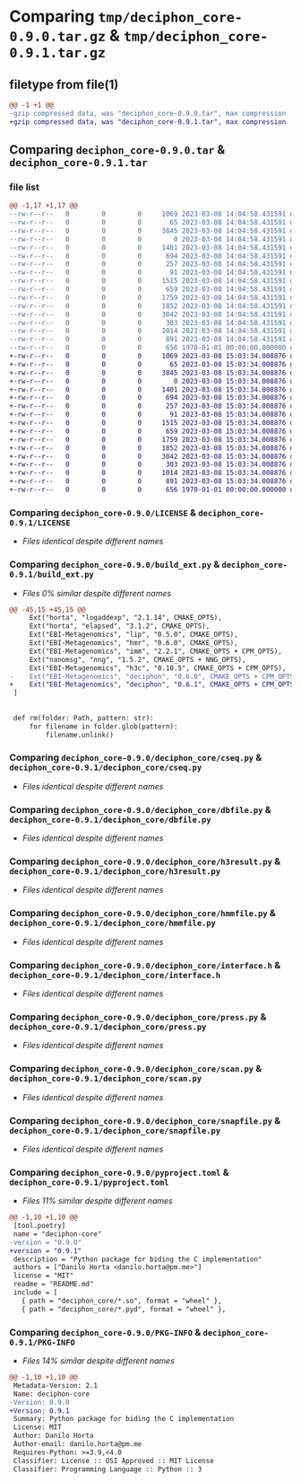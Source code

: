 # Comparing `tmp/deciphon_core-0.9.0.tar.gz` & `tmp/deciphon_core-0.9.1.tar.gz`

## filetype from file(1)

```diff
@@ -1 +1 @@
-gzip compressed data, was "deciphon_core-0.9.0.tar", max compression
+gzip compressed data, was "deciphon_core-0.9.1.tar", max compression
```

## Comparing `deciphon_core-0.9.0.tar` & `deciphon_core-0.9.1.tar`

### file list

```diff
@@ -1,17 +1,17 @@
--rw-r--r--   0        0        0     1069 2023-03-08 14:04:58.431591 deciphon_core-0.9.0/LICENSE
--rw-r--r--   0        0        0       65 2023-03-08 14:04:58.431591 deciphon_core-0.9.0/README.md
--rw-r--r--   0        0        0     3845 2023-03-08 14:04:58.431591 deciphon_core-0.9.0/build_ext.py
--rw-r--r--   0        0        0        0 2023-03-08 14:04:58.431591 deciphon_core-0.9.0/deciphon_core/__init__.py
--rw-r--r--   0        0        0     1401 2023-03-08 14:04:58.431591 deciphon_core-0.9.0/deciphon_core/cseq.py
--rw-r--r--   0        0        0      694 2023-03-08 14:04:58.431591 deciphon_core-0.9.0/deciphon_core/dbfile.py
--rw-r--r--   0        0        0      257 2023-03-08 14:04:58.431591 deciphon_core-0.9.0/deciphon_core/error.py
--rw-r--r--   0        0        0       91 2023-03-08 14:04:58.431591 deciphon_core-0.9.0/deciphon_core/filepath.py
--rw-r--r--   0        0        0     1515 2023-03-08 14:04:58.431591 deciphon_core-0.9.0/deciphon_core/h3result.py
--rw-r--r--   0        0        0      659 2023-03-08 14:04:58.431591 deciphon_core-0.9.0/deciphon_core/hmmfile.py
--rw-r--r--   0        0        0     1759 2023-03-08 14:04:58.431591 deciphon_core-0.9.0/deciphon_core/interface.h
--rw-r--r--   0        0        0     1852 2023-03-08 14:04:58.431591 deciphon_core-0.9.0/deciphon_core/press.py
--rw-r--r--   0        0        0     3042 2023-03-08 14:04:58.431591 deciphon_core-0.9.0/deciphon_core/scan.py
--rw-r--r--   0        0        0      303 2023-03-08 14:04:58.431591 deciphon_core-0.9.0/deciphon_core/seq.py
--rw-r--r--   0        0        0     1014 2023-03-08 14:04:58.431591 deciphon_core-0.9.0/deciphon_core/snapfile.py
--rw-r--r--   0        0        0      891 2023-03-08 14:04:58.431591 deciphon_core-0.9.0/pyproject.toml
--rw-r--r--   0        0        0      656 1970-01-01 00:00:00.000000 deciphon_core-0.9.0/PKG-INFO
+-rw-r--r--   0        0        0     1069 2023-03-08 15:03:34.008876 deciphon_core-0.9.1/LICENSE
+-rw-r--r--   0        0        0       65 2023-03-08 15:03:34.008876 deciphon_core-0.9.1/README.md
+-rw-r--r--   0        0        0     3845 2023-03-08 15:03:34.008876 deciphon_core-0.9.1/build_ext.py
+-rw-r--r--   0        0        0        0 2023-03-08 15:03:34.008876 deciphon_core-0.9.1/deciphon_core/__init__.py
+-rw-r--r--   0        0        0     1401 2023-03-08 15:03:34.008876 deciphon_core-0.9.1/deciphon_core/cseq.py
+-rw-r--r--   0        0        0      694 2023-03-08 15:03:34.008876 deciphon_core-0.9.1/deciphon_core/dbfile.py
+-rw-r--r--   0        0        0      257 2023-03-08 15:03:34.008876 deciphon_core-0.9.1/deciphon_core/error.py
+-rw-r--r--   0        0        0       91 2023-03-08 15:03:34.008876 deciphon_core-0.9.1/deciphon_core/filepath.py
+-rw-r--r--   0        0        0     1515 2023-03-08 15:03:34.008876 deciphon_core-0.9.1/deciphon_core/h3result.py
+-rw-r--r--   0        0        0      659 2023-03-08 15:03:34.008876 deciphon_core-0.9.1/deciphon_core/hmmfile.py
+-rw-r--r--   0        0        0     1759 2023-03-08 15:03:34.008876 deciphon_core-0.9.1/deciphon_core/interface.h
+-rw-r--r--   0        0        0     1852 2023-03-08 15:03:34.008876 deciphon_core-0.9.1/deciphon_core/press.py
+-rw-r--r--   0        0        0     3042 2023-03-08 15:03:34.008876 deciphon_core-0.9.1/deciphon_core/scan.py
+-rw-r--r--   0        0        0      303 2023-03-08 15:03:34.008876 deciphon_core-0.9.1/deciphon_core/seq.py
+-rw-r--r--   0        0        0     1014 2023-03-08 15:03:34.008876 deciphon_core-0.9.1/deciphon_core/snapfile.py
+-rw-r--r--   0        0        0      891 2023-03-08 15:03:34.008876 deciphon_core-0.9.1/pyproject.toml
+-rw-r--r--   0        0        0      656 1970-01-01 00:00:00.000000 deciphon_core-0.9.1/PKG-INFO
```

### Comparing `deciphon_core-0.9.0/LICENSE` & `deciphon_core-0.9.1/LICENSE`

 * *Files identical despite different names*

### Comparing `deciphon_core-0.9.0/build_ext.py` & `deciphon_core-0.9.1/build_ext.py`

 * *Files 0% similar despite different names*

```diff
@@ -45,15 +45,15 @@
     Ext("horta", "logaddexp", "2.1.14", CMAKE_OPTS),
     Ext("horta", "elapsed", "3.1.2", CMAKE_OPTS),
     Ext("EBI-Metagenomics", "lip", "0.5.0", CMAKE_OPTS),
     Ext("EBI-Metagenomics", "hmr", "0.6.0", CMAKE_OPTS),
     Ext("EBI-Metagenomics", "imm", "2.2.1", CMAKE_OPTS + CPM_OPTS),
     Ext("nanomsg", "nng", "1.5.2", CMAKE_OPTS + NNG_OPTS),
     Ext("EBI-Metagenomics", "h3c", "0.10.5", CMAKE_OPTS + CPM_OPTS),
-    Ext("EBI-Metagenomics", "deciphon", "0.6.0", CMAKE_OPTS + CPM_OPTS),
+    Ext("EBI-Metagenomics", "deciphon", "0.6.1", CMAKE_OPTS + CPM_OPTS),
 ]
 
 
 def rm(folder: Path, pattern: str):
     for filename in folder.glob(pattern):
         filename.unlink()
```

### Comparing `deciphon_core-0.9.0/deciphon_core/cseq.py` & `deciphon_core-0.9.1/deciphon_core/cseq.py`

 * *Files identical despite different names*

### Comparing `deciphon_core-0.9.0/deciphon_core/dbfile.py` & `deciphon_core-0.9.1/deciphon_core/dbfile.py`

 * *Files identical despite different names*

### Comparing `deciphon_core-0.9.0/deciphon_core/h3result.py` & `deciphon_core-0.9.1/deciphon_core/h3result.py`

 * *Files identical despite different names*

### Comparing `deciphon_core-0.9.0/deciphon_core/hmmfile.py` & `deciphon_core-0.9.1/deciphon_core/hmmfile.py`

 * *Files identical despite different names*

### Comparing `deciphon_core-0.9.0/deciphon_core/interface.h` & `deciphon_core-0.9.1/deciphon_core/interface.h`

 * *Files identical despite different names*

### Comparing `deciphon_core-0.9.0/deciphon_core/press.py` & `deciphon_core-0.9.1/deciphon_core/press.py`

 * *Files identical despite different names*

### Comparing `deciphon_core-0.9.0/deciphon_core/scan.py` & `deciphon_core-0.9.1/deciphon_core/scan.py`

 * *Files identical despite different names*

### Comparing `deciphon_core-0.9.0/deciphon_core/snapfile.py` & `deciphon_core-0.9.1/deciphon_core/snapfile.py`

 * *Files identical despite different names*

### Comparing `deciphon_core-0.9.0/pyproject.toml` & `deciphon_core-0.9.1/pyproject.toml`

 * *Files 11% similar despite different names*

```diff
@@ -1,10 +1,10 @@
 [tool.poetry]
 name = "deciphon-core"
-version = "0.9.0"
+version = "0.9.1"
 description = "Python package for biding the C implementation"
 authors = ["Danilo Horta <danilo.horta@pm.me>"]
 license = "MIT"
 readme = "README.md"
 include = [
   { path = "deciphon_core/*.so", format = "wheel" },
   { path = "deciphon_core/*.pyd", format = "wheel" },
```

### Comparing `deciphon_core-0.9.0/PKG-INFO` & `deciphon_core-0.9.1/PKG-INFO`

 * *Files 14% similar despite different names*

```diff
@@ -1,10 +1,10 @@
 Metadata-Version: 2.1
 Name: deciphon-core
-Version: 0.9.0
+Version: 0.9.1
 Summary: Python package for biding the C implementation
 License: MIT
 Author: Danilo Horta
 Author-email: danilo.horta@pm.me
 Requires-Python: >=3.9,<4.0
 Classifier: License :: OSI Approved :: MIT License
 Classifier: Programming Language :: Python :: 3
```

